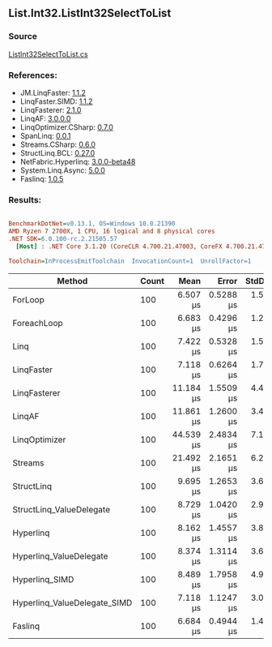 ﻿## List.Int32.ListInt32SelectToList

### Source
[ListInt32SelectToList.cs](../LinqBenchmarks/List/Int32/ListInt32SelectToList.cs)

### References:
- JM.LinqFaster: [1.1.2](https://www.nuget.org/packages/JM.LinqFaster/1.1.2)
- LinqFaster.SIMD: [1.1.2](https://www.nuget.org/packages/LinqFaster.SIMD/1.0.3)
- LinqFasterer: [2.1.0](https://www.nuget.org/packages/LinqFasterer/2.1.0)
- LinqAF: [3.0.0.0](https://www.nuget.org/packages/LinqAF/3.0.0.0)
- LinqOptimizer.CSharp: [0.7.0](https://www.nuget.org/packages/LinqOptimizer.CSharp/0.7.0)
- SpanLinq: [0.0.1](https://www.nuget.org/packages/SpanLinq/0.0.1)
- Streams.CSharp: [0.6.0](https://www.nuget.org/packages/Streams.CSharp/0.6.0)
- StructLinq.BCL: [0.27.0](https://www.nuget.org/packages/StructLinq/0.27.0)
- NetFabric.Hyperlinq: [3.0.0-beta48](https://www.nuget.org/packages/NetFabric.Hyperlinq/3.0.0-beta48)
- System.Linq.Async: [5.0.0](https://www.nuget.org/packages/System.Linq.Async/5.0.0)
- Faslinq: [1.0.5](https://www.nuget.org/packages/Faslinq/1.0.5)

### Results:
``` ini

BenchmarkDotNet=v0.13.1, OS=Windows 10.0.21390
AMD Ryzen 7 2700X, 1 CPU, 16 logical and 8 physical cores
.NET SDK=6.0.100-rc.2.21505.57
  [Host] : .NET Core 3.1.20 (CoreCLR 4.700.21.47003, CoreFX 4.700.21.47101), X64 RyuJIT DEBUG  [AttachedDebugger]

Toolchain=InProcessEmitToolchain  InvocationCount=1  UnrollFactor=1  

```
|                       Method | Count |      Mean |     Error |   StdDev |    Median |       P95 |        Ratio | RatioSD | Allocated |
|----------------------------- |------ |----------:|----------:|---------:|----------:|----------:|-------------:|--------:|----------:|
|                      ForLoop |   100 |  6.507 μs | 0.5288 μs | 1.517 μs |  6.200 μs |  9.600 μs |     baseline |         |   1,184 B |
|                  ForeachLoop |   100 |  6.683 μs | 0.4296 μs | 1.226 μs |  6.700 μs |  9.300 μs | 1.08x slower |   0.31x |   1,184 B |
|                         Linq |   100 |  7.422 μs | 0.5328 μs | 1.520 μs |  7.000 μs | 10.635 μs | 1.20x slower |   0.37x |     528 B |
|                   LinqFaster |   100 |  7.118 μs | 0.6264 μs | 1.787 μs |  6.500 μs | 11.270 μs | 1.17x slower |   0.46x |     912 B |
|                 LinqFasterer |   100 | 11.184 μs | 1.5509 μs | 4.450 μs |  9.000 μs | 20.330 μs | 1.81x slower |   0.86x |   1,304 B |
|                       LinqAF |   100 | 11.861 μs | 1.2600 μs | 3.449 μs | 10.550 μs | 20.570 μs | 1.92x slower |   0.77x |   1,184 B |
|                LinqOptimizer |   100 | 44.539 μs | 2.4834 μs | 7.125 μs | 43.000 μs | 57.590 μs | 7.23x slower |   2.02x |   9,816 B |
|                      Streams |   100 | 21.492 μs | 2.1651 μs | 6.212 μs | 18.850 μs | 34.220 μs | 3.50x slower |   1.30x |   1,576 B |
|                   StructLinq |   100 |  9.695 μs | 1.2653 μs | 3.630 μs |  8.200 μs | 16.620 μs | 1.56x slower |   0.68x |     520 B |
|     StructLinq_ValueDelegate |   100 |  8.729 μs | 1.0420 μs | 2.939 μs |  7.750 μs | 13.680 μs | 1.43x slower |   0.61x |     496 B |
|                    Hyperlinq |   100 |  8.162 μs | 1.4557 μs | 3.835 μs |  6.600 μs | 19.800 μs | 1.34x slower |   0.75x |     456 B |
|      Hyperlinq_ValueDelegate |   100 |  8.374 μs | 1.3114 μs | 3.699 μs |  6.700 μs | 16.145 μs | 1.36x slower |   0.71x |     456 B |
|               Hyperlinq_SIMD |   100 |  8.489 μs | 1.7958 μs | 4.976 μs |  6.400 μs | 20.100 μs | 1.37x slower |   0.88x |     456 B |
| Hyperlinq_ValueDelegate_SIMD |   100 |  7.118 μs | 1.1247 μs | 3.098 μs |  6.150 μs | 15.975 μs | 1.15x slower |   0.60x |     456 B |
|                      Faslinq |   100 |  6.684 μs | 0.4944 μs | 1.403 μs |  6.350 μs |  9.530 μs | 1.08x slower |   0.33x |   1,184 B |
